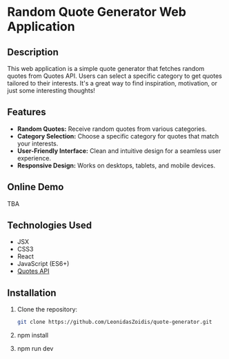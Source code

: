 # Random Quote Generator Web Application

## Description

This web application is a simple quote generator that fetches random quotes from Quotes API. Users can select a specific category to get quotes tailored to their interests. It's a great way to find inspiration, motivation, or just some interesting thoughts!

## Features

- **Random Quotes:** Receive random quotes from various categories.
- **Category Selection:** Choose a specific category for quotes that match your interests.
- **User-Friendly Interface:** Clean and intuitive design for a seamless user experience.
- **Responsive Design:** Works on desktops, tablets, and mobile devices.

## Online Demo

TBA

## Technologies Used

- JSX
- CSS3
- React
- JavaScript (ES6+)
- [Quotes API](https://api-ninjas.com/api/quotes)
  
## Installation

1. Clone the repository:

   ```bash
   git clone https://github.com/LeonidasZoidis/quote-generator.git
2. npm install
3. npm run dev
